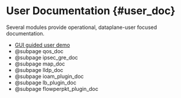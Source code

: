 User Documentation    {#user_doc}
==================

Several modules provide operational, dataplane-user focused documentation.

- [GUI guided user demo](https://wiki.fd.io/view/VPP_Sandbox/vpp-userdemo)
- @subpage qos_doc
- @subpage ipsec_gre_doc
- @subpage map_doc
- @subpage lldp_doc
- @subpage ioam_plugin_doc
- @subpage lb_plugin_doc
- @subpage flowperpkt_plugin_doc
